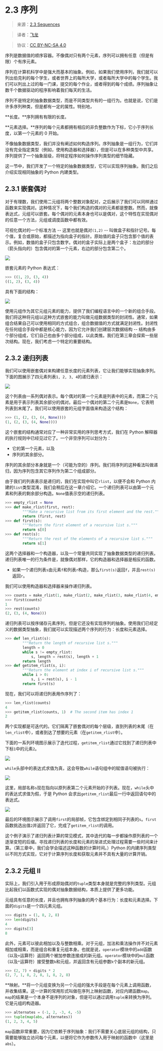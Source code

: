 # 2.3 序列

> 来源：[2.3   Sequences](http://www-inst.eecs.berkeley.edu/~cs61a/sp12/book/objects.html#sequences)

> 译者：[飞龙](https://github.com/wizardforcel)

> 协议：[CC BY-NC-SA 4.0](http://creativecommons.org/licenses/by-nc-sa/4.0/)

序列是数据值的顺序容器。不像偶对只有两个元素，序列可以拥有任意（但是有限）个有序元素。

序列在计算机科学中是强大而基本的抽象。例如，如果我们使用序列，我们就可以列出伯克利的每个学生，或者世界上的每所大学，或者每所大学中的每个学生。我们可以列出上过的每一门课，提交的每个作业，或者得到的每个成绩。序列抽象让数千个数据驱动的程序影响着我们每天的生活。

序列不是特定的抽象数据类型，而是不同类型共有的一组行为。也就是说，它们是许多序列种类，但是都有一定的属性。特别地，

**长度。**序列拥有有限的长度。

**元素选择。**序列的每个元素都拥有相应的非负整数作为下标，它小于序列长度，以第一个元素的 0 开始。

不像抽象数据类型，我们并没有阐述如何构造序列。序列抽象是一组行为，它们并没有完全指定类型（例如，使用构造器和选择器），但是可以在多种类型中共享。序列提供了一个抽象层级，将特定程序如何操作序列类型的细节隐藏。

这一节中，我们开发了一个特定的抽象数据类型，它可以实现序列抽象。我们之后介绍实现相同抽象的 Python 内建类型。

## 2.3.1 嵌套偶对

对于有理数，我们使用二元组将两个整数对象配对，之后展示了我们可以同样通过函数来实现偶对。这种情况下，每个我们构造的偶对的元素都是整数。然而，就像表达式，元组可以嵌套。每个偶对的元素本身也可以是偶对，这个特性在实现偶对的任意一个方法，元组或调度函数中都有效。

可视化偶对的一个标准方法 -- 这里也就是偶对`(1,2)` -- 叫做盒子和指针记号。每个值，复合或原始，都描述为指向盒子的指针。原始值的盒子只包含那个值的表示。例如，数值的盒子只包含数字。偶对的盒子实际上是两个盒子：左边的部分（箭头指向的）包含偶对的第一个元素，右边的部分包含第二个。

![](img/pair.png)

嵌套元素的 Python 表达式：

```py
>>> ((1, 2), (3, 4))
((1, 2), (3, 4))
```

具有下面的结构：

![](img/nested_pairs.png)

使用元组作为其它元组元素的能力，提供了我们编程语言中的一个新的组合手段。我们将这种将元组以这种方式嵌套的能力叫做元组数据类型的封闭性。通常，如果组合结果自己可以使用相同的方式组合，组合数据值的方式就满足封闭性。封闭性在任何组合手段中都是核心能力，因为它允许我们创建层次数据结构 -- 结构由多个部分组成，它们自己也由多个部分组成，以此类推。我们在第三章会探索一些层次结构。现在，我们考虑一个特定的重要结构。

## 2.3.2 递归列表

我们可以使用嵌套偶对来构建任意长度的元素列表，它让我们能够实现抽象序列。下面的图展示了四元素列表`1, 2, 3, 4`的递归表示：

![](img/sequence.png)

这个列表由一系列偶对表示。每个偶对的第一个元素是列表中的元素，而第二个元素是用于表示列表其余部分的偶对。最后一个偶对的第二个元素是`None`，它表明列表到末尾了。我们可以使用嵌套的元组字面值来构造这个结构：

```py
>>> (1, (2, (3, (4, None))))
(1, (2, (3, (4, None))))
```

这个嵌套的结构通常对应了一种非常实用的序列思考方式，我们在 Python 解释器的执行规则中已经见过它了。一个非空序列可以划分为：

+ 它的第一个元素，以及
+ 序列的其余部分。

序列的其余部分本身就是一个（可能为空的）序列。我们将序列的这种看法叫做递归，因为序列包含其它序列作为第二个组成部分。

由于我们的列表表示是递归的，我们在实现中叫它`rlist`，以便不会和 Python 内建的`list`类型混淆，我们会稍后在这一章介绍它。一个递归列表可以由第一个元素和列表的剩余部分构造。`None`值表示空的递归列表。

```py
>>> empty_rlist = None
>>> def make_rlist(first, rest):
        """Make a recursive list from its first element and the rest."""
        return (first, rest)
>>> def first(s):
        """Return the first element of a recursive list s."""
        return s[0]
>>> def rest(s):
        """Return the rest of the elements of a recursive list s."""
        return s[1]
```

这两个选择器和一个构造器，以及一个常量共同实现了抽象数据类型的递归列表。递归列表唯一的行为条件是，就像偶对那样，它的构造器和选择器是相反的函数。

+ 如果一个递归列表`s`由元素`f`和列表`r`构造，那么`first(s)`返回`f`，并且`rest(s)`返回`r`。

我们可以使用构造器和选择器来操作递归列表。

```py
>>> counts = make_rlist(1, make_rlist(2, make_rlist(3, make_rlist(4, empty_rlist))))
>>> first(counts)
1
>>> rest(counts)
(2, (3, (4, None)))
```

递归列表可以按序储存元素序列，但是它还没有实现序列的抽象。使用我们已经定义的数据类型抽象，我们就可以实现描述两个序列的行为：长度和元素选择。

```py
>>> def len_rlist(s):
        """Return the length of recursive list s."""
        length = 0
        while s != empty_rlist:
            s, length = rest(s), length + 1
        return length
>>> def getitem_rlist(s, i):
        """Return the element at index i of recursive list s."""
        while i > 0:
            s, i = rest(s), i - 1
        return first(s)
```

现在，我们可以将递归列表用作序列了：

```py
>>> len_rlist(counts)
4
>>> getitem_rlist(counts, 1)  # The second item has index 1
2
```

两个实现都是可迭代的。它们隔离了嵌套偶对的每个层级，直到列表的末尾（在`len_rlist`中），或者到达了想要的元素（在`getitem_rlist`中）。

下面的一系列环境图示展示了迭代过程，`getitem_rlist`通过它找到了递归列表中下标`1`中的元素`2`。

![](img/getitem_rlist_0.png)

`while`头部中的表达式求值为真，这会导致`while`语句组中的赋值语句被执行：

![](img/getitem_rlist_1.png)

这里，局部名称`s`现在指向以原列表第二个元素开始的子列表。现在，`while`头中的表达式求值为假，于是 Python 会求出`getitem_rlist`最后一行中返回语句中的表达式。

![](img/getitem_rlist_2.png)

最后的环境图示展示了调用`first`的局部帧，它包含绑定到相同子列表的`s`。`first`函数挑选出值`2`并返回了它，完成了`getitem_rlist`的调用。

这个例子演示了递归列表计算的常见模式，其中迭代的每一步都操作原列表的一个逐渐变短的后缀。寻找递归列表的长度和元素的渐进式处理过程需要一些时间来计算。（第三章中，我们会学会描述这种函数的计算时间。）Python 的内建序列类型以不同方式实现，它对于计算序列长度和获取元素并不具有大量的计算开销。

## 2.3.2 元组 II

实际上，我们引入用于形成原始偶对的`tuple`类型本身就是完整的序列类型。元组比起我们以函数式实现的偶对抽象数据结构，本质上提供了更多功能。

元组具有任意的长度，并且也拥有序列抽象的两个基本行为：长度和元素选择。下面的`digits`是一个四元素元组。

```py
>>> digits = (1, 8, 2, 8)
>>> len(digits)
4
>>> digits[3]
8
```

此外，元素可以彼此相加以及与整数相乘。对于元组，加法和乘法操作并不对元素相加或相乘，而是组合和重复元组本身。也就是说，`operator`模块中的`add`函数（以及`+`运算符）返回两个被加参数连接成的新元组。`operator`模块中的`mul`函数（以及`*`运算符）接受整数`k`和元组，并返回含有元组参数`k`个副本的新元组。

```py
>>> (2, 7) + digits * 2
(2, 7, 1, 8, 2, 8, 1, 8, 2, 8)
```

**映射。**将一个元组变换为另一个元组的强大手段是在每个元素上调用函数，并收集结果。这一计算的常用形式叫做在序列上映射函数，对应内建函数`map`。`map`的结果是一个本身不是序列的对象，但是可以通过调用`tuple`来转换为序列。它是元组的构造器。

```py
>>> alternates = (-1, 2, -3, 4, -5)
>>> tuple(map(abs, alternates))
(1, 2, 3, 4, 5)
```

`map`函数非常重要，因为它依赖于序列抽象：我们不需要关心底层元组的结构，只需要能够独立访问每个元素，以便将它作为参数传入用于映射的函数中（这里是`abs`）。
